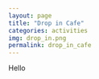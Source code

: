 ```yaml
---
layout: page
title: "Drop in Cafe"
categories: activities
img: drop_in.png
permalink: drop_in_cafe
---
```

Hello
